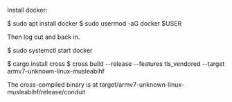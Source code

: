 Install docker:

$ sudo apt install docker
$ sudo usermod -aG docker $USER

Then log out and back in.

$ sudo systemctl start docker

$ cargo install cross
$ cross build --release --features tls_vendored --target armv7-unknown-linux-musleabihf

The cross-compiled binary is at target/armv7-unknown-linux-musleabihf/release/conduit

